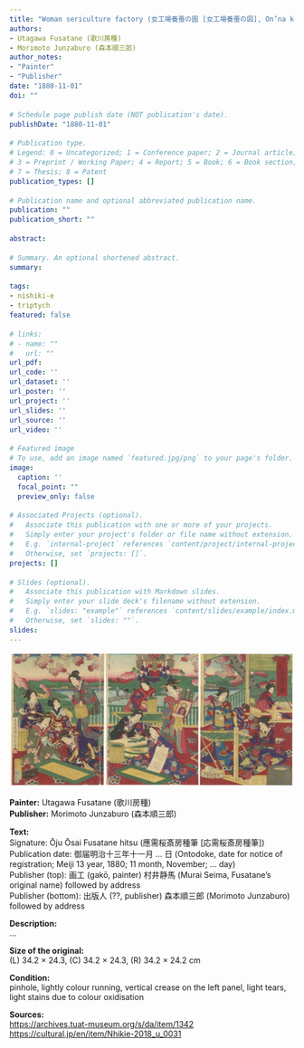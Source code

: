 ```yaml
---
title: "Woman sericulture factory (女工場養蚕の圖 [女工場養蚕の図], On’na kōjō yōsan no zu)"
authors:
- Utagawa Fusatane (歌川房種)
- Morimoto Junzaburo (森本順三郎)
author_notes:
- "Painter"
- "Publisher"
date: "1880-11-01"
doi: ""

# Schedule page publish date (NOT publication's date).
publishDate: "1880-11-01"

# Publication type.
# Legend: 0 = Uncategorized; 1 = Conference paper; 2 = Journal article;
# 3 = Preprint / Working Paper; 4 = Report; 5 = Book; 6 = Book section;
# 7 = Thesis; 8 = Patent
publication_types: []

# Publication name and optional abbreviated publication name.
publication: ""
publication_short: ""

abstract:

# Summary. An optional shortened abstract.
summary:

tags:
- nishiki-e
- triptych
featured: false

# links:
# - name: ""
#   url: ""
url_pdf:
url_code: ''
url_dataset: ''
url_poster: ''
url_project: ''
url_slides: ''
url_source: ''
url_video: ''

# Featured image
# To use, add an image named `featured.jpg/png` to your page's folder.
image:
  caption: ''
  focal_point: ""
  preview_only: false

# Associated Projects (optional).
#   Associate this publication with one or more of your projects.
#   Simply enter your project's folder or file name without extension.
#   E.g. `internal-project` references `content/project/internal-project/index.md`.
#   Otherwise, set `projects: []`.
projects: []

# Slides (optional).
#   Associate this publication with Markdown slides.
#   Simply enter your slide deck's filename without extension.
#   E.g. `slides: "example"` references `content/slides/example/index.md`.
#   Otherwise, set `slides: ""`.
slides:
---
```


<img src="eB20_40a.jpg" title="">

<b>Painter:</b> Utagawa Fusatane (歌川房種)<br />
<b>Publisher:</b> Morimoto Junzaburo (森本順三郎)


<b>Text:</b><br />
Signature: Ōju Ōsai Fusatane hitsu (應需桜斎房種筆 [応需桜斎房種筆])<br />
Publication date: 御届明治十三年十一月 ... 日 (Ontodoke, date for notice of registration; Meiji 13 year, 1880; 11 month, November; ... day)<br />
Publisher (top): 画工 (gakō, painter) 村井静馬 (Murai Seima, Fusatane’s original name) followed by address<br />
Publisher (bottom): 出版人 (??, publisher) 森本順三郎 (Morimoto Junzaburo) followed by address

<b>Description:</b><br />
...

<b>Size of the original:</b><br />
(L) 34.2 × 24.3, (C) 34.2 × 24.3, (R) 34.2 × 24.2 cm

<b>Condition:</b><br />
pinhole, lightly colour running, vertical crease on the left panel, light tears, light stains due to colour oxidisation

<b>Sources:</b><br />
https://archives.tuat-museum.org/s/da/item/1342<br />
https://cultural.jp/en/item/Nhikie-2018_u_0031
